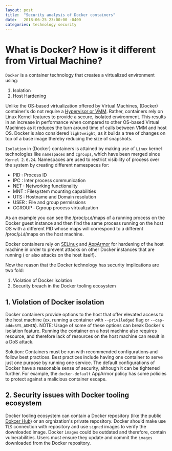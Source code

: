 ```yaml
---
layout: post
title:  "Security analysis of Docker containers"
date:   2018-06-25 23:00:00 -0400
categories: technology security
---
```



# What is Docker? How is it different from Virtual Machine?

`Docker` is a container technology that creates a virtualized environment using:
1. Isolation
2. Host Hardening

Unlike the OS-based virtualization offered by Virtual Machines, (Docker) container's do not require a [Hypervisor or VMM](https://en.wikipedia.org/wiki/Hypervisor). Rather, containers rely on Linux Kernel features to provide a secure, isolated environment. This results in an increase in performance when compared to other OS-based Virtual Machines as it reduces the turn around time of calls between VMM and host OS. Docker is also considered `lightweight`, as it builds a tree of changes on top of a base image thereby reducing the size of snapshots.

`Isolation` in (Docker) containers is attained by making use of `Linux` kernel technologies like `namespaces` and `cgroups`, which have been merged since `Kernel 2.6.24`. Namespaces are used to restrict visibility of process over the system by creating different namespaces for:
* PID : Process ID
* IPC : Inter process communication
* NET : Networking functionality
* MNT : Filesystem mounting capabilities
* UTS : Hostname and Domain resolution
* USER : File and group permissions
* CGROUP :  Cgroup process virtualization

As an example you can see the /proc/`pid`/maps of a running process on the Docker guest instance and then find the same process running on the host OS with a different PID whose maps will correspond to a different /proc/`pid`/maps on the host machine.

Docker containers rely on [SELinux](https://selinuxproject.org/page/Main_Page) and [AppArmor](https://en.wikipedia.org/wiki/AppArmor) for hardening of the host machine in order to prevent attacks on other Docker instances that are running ( or also attacks on the host itself).

Now the reason that the Docker technology has security implications are two fold:
1. Violation of Docker isolation
2. Security breach in the Docker tooling ecosystem

## 1. Violation of Docker isolation

Docker containers provide options to the host that offer elevated access to the host machine (ex. running a container with `--priviledged` flag or `--cap-add=SYS_ADMIN`). NOTE: Usage of some of these options can break Docker's isolation feature.
Running the container on a host machine also requires resource, and therefore lack of resources on the host machine can result in a DoS attack.

Solution: Containers must be run with recommended configurations and follow best practices. Best practices include having one container to serve just one purpose by running one service. The default configurations of Docker have a reasonable sense of security, although it can be tightened further. For example, the `docker-default` AppArmor policy has some policies to protect against a malicious container escape.

## 2. Security issues with Docker tooling ecosystem

Docker tooling ecosystem can contain a Docker repository (like the public [Dokcer Hub](https://hub.docker.com/)) or an orgnization's private repository. Docker should make use `TLS` connection with repository and use `signed` images to verify the downloaded image.
Docker `images` could be outdated and therefore, contain vulnerabilities. Users must ensure they update and commit the `images` downloaded from the Docker repository.
